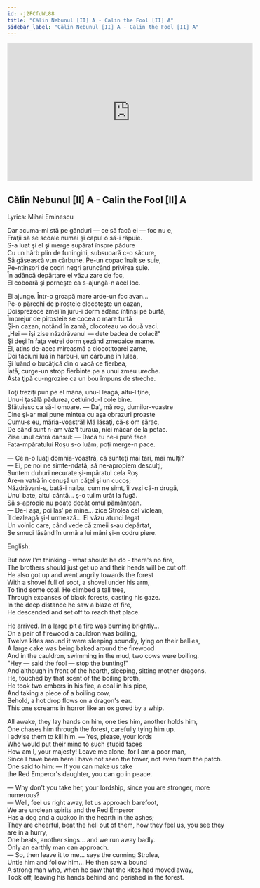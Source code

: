 ```yaml
---
id: -j2FCfuWL88
title: "Călin Nebunul [II] A - Calin the Fool [II] A"
sidebar_label: "Călin Nebunul [II] A - Calin the Fool [II] A"
---
```


<div class="video-float-container">
  <iframe
    width="560"
    height="315"
    src="https://www.youtube.com/embed/-j2FCfuWL88"
    title="YouTube video player"
    frameborder="0"
    allow="accelerometer; autoplay; clipboard-write; encrypted-media; gyroscope; picture-in-picture; web-share"
    referrerpolicy="strict-origin-when-cross-origin"
    allowfullscreen
  ></iframe>
</div>

## Călin Nebunul [II] A - Calin the Fool [II] A

Lyrics: Mihai Eminescu

Dar acuma-mi stă pe gânduri — ce să facă el — foc nu e,  
Fraţii să se scoale numai şi capul o să-i răpuie.  
S-a luat şi el şi merge supărat înspre pădure  
Cu un hârb plin de funingini, subsuoară c-o săcure,  
Să găsească vun cărbune. Pe-un copac înalt se suie,  
Pe-ntinsori de codri negri aruncând privirea şuie.  
În adâncă depărtare el văzu zare de foc,  
El coboară şi porneşte ca s-ajungă-n acel loc.

El ajunge. Într-o groapă mare arde-un foc avan...  
Pe-o părechi de pirosteie clocoteşte un cazan,  
Doisprezece zmei în juru-i dorm adânc întinşi pe burtă,  
Împrejur de pirosteie se cocea o mare turtă  
Şi-n cazan, notând în zamă, clocoteau vo două vaci.  
„Hei — îşi zise năzdrăvanul — dete badea de colaci!"  
Şi deşi în faţa vetrei dorm şezând zmeoaice mame.  
El, atins de-acea mireasmă a clocotitoarei zame,  
Doi tăciuni luă în hârbu-i, un cărbune în lulea,  
Şi luând o bucăţică din o vacă ce fierbea,  
Iată, curge-un strop fierbinte pe a unui zmeu ureche.  
Ăsta ţipă cu-ngrozire ca un bou împuns de streche.

Toţi treziţi pun pe el mâna, unu-l leagă, altu-l ţine,  
Unu-i ţasălă pădurea, cetluindu-l cole bine.  
Sfătuiesc ca să-l omoare. — Da', mă rog, dumilor-voastre  
Cine şi-ar mai pune mintea cu aşa obrazuri proaste  
Cumu-s eu, măria-voastră! Mă lăsaţi, că-s om sărac,  
De când sunt n-am văz’t turaua, nici măcar de la petac.  
Zise unul cătră dânsul: — Dacă tu ne-i puté face  
Fata-mpăratului Roşu s-o luăm, poţi merge-n pace.

— Ce n-o luaţi domnia-voastră, că sunteţi mai tari, mai mulţi?  
— Ei, pe noi ne simte-ndată, să ne-apropiem desculţi,  
Suntem duhuri necurate şi-mpăratul cela Roş  
Are-n vatră în cenuşă un căţel şi un cucoş;  
Năzdrăvani-s, bată-i naiba, cum ne simt, îi vezi că-n drugă,  
Unul bate, altul cântă... ş-o tulim urât la fugă.  
Să s-apropie nu poate decât omul pământean.  
— De-i aşa, poi las’ pe mine... zice Strolea cel viclean,  
Îl dezleagă şi-l urmează... El văzu atunci legat  
Un voinic care, când vede că zmeii s-au depărtat,  
Se smuci lăsând în urmă a lui mâni şi-n codru piere.

English:

But now I'm thinking - what should he do - there's no fire,  
The brothers should just get up and their heads will be cut off.  
He also got up and went angrily towards the forest  
With a shovel full of soot, a shovel under his arm,  
To find some coal. He climbed a tall tree,  
Through expanses of black forests, casting his gaze.  
In the deep distance he saw a blaze of fire,  
He descended and set off to reach that place.

He arrived. In a large pit a fire was burning brightly...  
On a pair of firewood a cauldron was boiling,  
Twelve kites around it were sleeping soundly, lying on their bellies,  
A large cake was being baked around the firewood  
And in the cauldron, swimming in the mud, two cows were boiling.  
"Hey — said the fool — stop the bunting!"  
And although in front of the hearth, sleeping, sitting mother dragons.  
He, touched by that scent of the boiling broth,  
He took two embers in his fire, a coal in his pipe,  
And taking a piece of a boiling cow,  
Behold, a hot drop flows on a dragon's ear.  
This one screams in horror like an ox gored by a whip.

All awake, they lay hands on him, one ties him, another holds him,  
One chases him through the forest, carefully tying him up.  
I advise them to kill him. — Yes, please, your lords  
Who would put their mind to such stupid faces  
How am I, your majesty! Leave me alone, for I am a poor man,  
Since I have been here I have not seen the tower, not even from the patch.  
One said to him: — If you can make us take  
the Red Emperor's daughter, you can go in peace.

— Why don't you take her, your lordship, since you are stronger, more numerous?  
— Well, feel us right away, let us approach barefoot,  
We are unclean spirits and the Red Emperor  
Has a dog and a cuckoo in the hearth in the ashes;  
They are cheerful, beat the hell out of them, how they feel us, you see they are in a hurry,  
One beats, another sings... and we run away badly.  
Only an earthly man can approach.  
— So, then leave it to me... says the cunning Strolea,  
Untie him and follow him... He then saw a bound  
A strong man who, when he saw that the kites had moved away,  
Took off, leaving his hands behind and perished in the forest.
